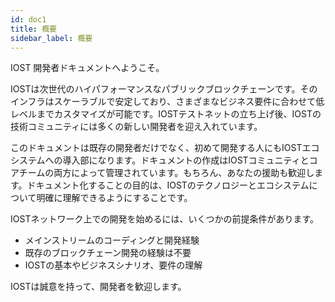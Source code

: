 ```yaml
---
id: doc1
title: 概要
sidebar_label: 概要
---
```


IOST 開発者ドキュメントへようこそ。

IOSTは次世代のハイパフォーマンスなパブリックブロックチェーンです。そのインフラはスケーラブルで安定しており、さまざまなビジネス要件に合わせて低レベルまでカスタマイズが可能です。IOSTテストネットの立ち上げ後、IOSTの技術コミュニティには多くの新しい開発者を迎え入れています。

このドキュメントは既存の開発者だけでなく、初めて開発する人にもIOSTエコシステムへの導入部になります。ドキュメントの作成はIOSTコミュニティとコアチームの両方によって管理されています。もちろん、あなたの援助も歓迎します。ドキュメント化することの目的は、IOSTのテクノロジーとエコシステムについて明確に理解できるようにすることです。

IOSTネットワーク上での開発を始めるには、いくつかの前提条件があります。

* メインストリームのコーディングと開発経験
* 既存のブロックチェーン開発の経験は不要
* IOSTの基本やビジネスシナリオ、要件の理解

IOSTは誠意を持って、開発者を歓迎します。
